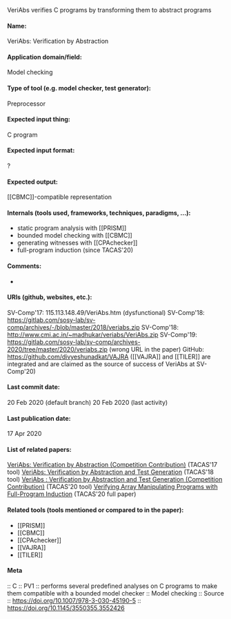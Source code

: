 VeriAbs verifies C programs by transforming them to abstract programs

#### Name:
VeriAbs: Verification by Abstraction

#### Application domain/field:
Model checking

#### Type of tool (e.g. model checker, test generator):
Preprocessor

#### Expected input thing:
C program

#### Expected input format:
?

#### Expected output:
[[CBMC]]-compatible representation

#### Internals (tools used, frameworks, techniques, paradigms, ...):
- static program analysis with [[PRISM]]
- bounded model checking with [[CBMC]]
- generating witnesses with [[CPAchecker]]
- full-program induction (since TACAS'20)

#### Comments:
-

#### URIs (github, websites, etc.):
SV-Comp'17: 115.113.148.49/VeriAbs.htm (dysfunctional)
SV-Comp'18: https://gitlab.com/sosy-lab/sv-comp/archives/-/blob/master/2018/veriabs.zip
SV-Comp'18: http://www.cmi.ac.in/~madhukar/veriabs/VeriAbs.zip
SV-Comp'19: https://gitlab.com/sosy-lab/sv-comp/archives-2020/tree/master/2020/veriabs.zip (wrong URL in the paper)
GitHub: https://github.com/divyeshunadkat/VAJRA ([[VAJRA]] and [[TILER]] are integrated and are claimed as the source of success of VeriAbs at SV-Comp'20)

#### Last commit date:
20 Feb 2020 (default branch)
20 Feb 2020 (last activity)

#### Last publication date:
17 Apr 2020

#### List of related papers:
[VeriAbs: Verification by Abstraction (Competition Contribution)](https://doi.org/10.1007/978-3-662-54580-5_32) (TACAS'17 tool)
[VeriAbs: Verification by Abstraction and Test Generation](https://doi.org/10.1007/978-3-319-89963-3_32) (TACAS'18 tool)
[VeriAbs : Verification by Abstraction and Test Generation (Competition Contribution)](https://doi.org/10.1007/978-3-030-45237-7_25) (TACAS'20 tool)
[Verifying Array Manipulating Programs with Full-Program Induction](https://doi.org/10.1007/978-3-030-45190-5_2) (TACAS'20 full paper)

#### Related tools (tools mentioned or compared to in the paper):
* [[PRISM]]
* [[CBMC]]
* [[CPAchecker]]
* [[VAJRA]]
* [[TILER]]

#### Meta
:: C
:: PV1           :: performs several predefined analyses on C programs to make them compatible with a bounded model checker
:: Model checking
:: Source :: https://doi.org/10.1007/978-3-030-45190-5 :: https://doi.org/10.1145/3550355.3552426
